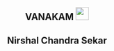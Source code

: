 <h2 align="center">VANAKAM 
  <img src="https://media.giphy.com/media/hvRJCLFzcasrR4ia7z/giphy.gif"  width="30px"></h2>


### <h2 align="center"> Nirshal Chandra Sekar</h2>

